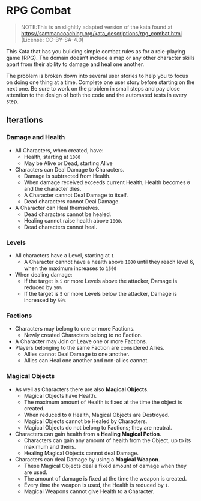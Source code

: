 # RPG Combat

> NOTE:This is an slighltly adapted version of the kata found at
> https://sammancoaching.org/kata_descriptions/rpg_combat.html
> (License: CC-BY-SA-4.0)

This Kata that has you building simple combat rules as for a role-playing game (RPG). The domain doesn’t include a map or any other character skills apart from their ability to damage and heal one another.

The problem is broken down into several user stories to help you to focus on doing one thing at a time. Complete one user story before starting on the next one. Be sure to work on the problem in small steps and pay close attention to the design of both the code and the automated tests in every step.

## Iterations

### Damage and Health

- All Characters, when created, have:
  - Health, starting at `1000`
  - May be Alive or Dead, starting Alive
- Characters can Deal Damage to Characters.
  - Damage is subtracted from Health.
  - When damage received exceeds current Health, Health becomes `0` and the character dies.
  - A Character cannot Deal Damage to itself.
  - Dead characters cannot Deal Damage.
- A Character can Heal themselves.
  - Dead characters cannot be healed.
  - Healing cannot raise health above `1000`.
  - Dead characters cannot heal.

### Levels

- All characters have a Level, starting at `1`
  - A Character cannot have a health above `1000` until they reach level 6, when the maximum increases to `1500`
- When dealing damage:
  - If the target is `5` or more Levels above the attacker, Damage is reduced by `50%`
  - If the target is `5` or more Levels below the attacker, Damage is increased by `50%`

### Factions

- Characters may belong to one or more Factions.
  - Newly created Characters belong to no Faction.
- A Character may Join or Leave one or more Factions.
- Players belonging to the same Faction are considered Allies.
  - Allies cannot Deal Damage to one another.
  - Allies can Heal one another and non-allies cannot.

### Magical Objects

- As well as Characters there are also **Magical Objects**.
  - Magical Objects have Health.
  - The maximum amount of Health is fixed at the time the object is created.
  - When reduced to `0` Health, Magical Objects are Destroyed.
  - Magical Objects cannot be Healed by Characters.
  - Magical Objects do not belong to Factions; they are neutral.
- Characters can gain health from a **Healing Magical Potion**.
  - Characters can gain any amount of health from the Object, up to its maximum and theirs.
  - Healing Magical Objects cannot deal Damage.
- Characters can deal Damage by using a **Magical Weapon**.
  - These Magical Objects deal a fixed amount of damage when they are used.
  - The amount of damage is fixed at the time the weapon is created.
  - Every time the weapon is used, the Health is reduced by `1`.
  - Magical Weapons cannot give Health to a Character.
